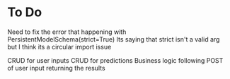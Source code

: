 # To Do


Need to fix the error that happening with PersistentModelSchema(strict=True)
Its saying that strict isn't a valid arg but I think its a circular import issue


CRUD for user inputs
CRUD for predictions
Business logic following POST of user input returning the results
